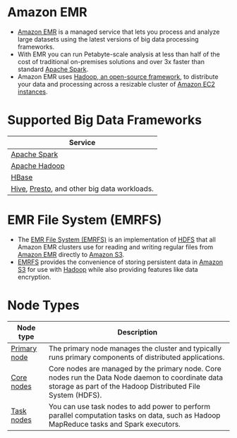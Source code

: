 # Amazon EMR
- [Amazon EMR](https://aws.amazon.com/emr/) is a managed service that lets you process and analyze large datasets using the latest versions of big data processing frameworks.
- With EMR you can run Petabyte-scale analysis at less than half of the cost of traditional on-premises solutions and over 3x faster than standard [Apache Spark](../../../6_BigDataServices/DataProcessing/ApacheSpark/Readme.md). 
- Amazon EMR uses [Hadoop, an open-source framework](../../../6_BigDataServices/ApacheHadoop/Readme.md), to distribute your data and processing across a resizable cluster of [Amazon EC2 instances](../../3_ComputeServices/AmazonEC2/Readme.md).

# Supported Big Data Frameworks

| Service                                                                                                                                                           |
|-------------------------------------------------------------------------------------------------------------------------------------------------------------------|
| [Apache Spark](../../../6_BigDataServices/DataProcessing/ApacheSpark/Readme.md)                                                                                   |
| [Apache Hadoop](../../../6_BigDataServices/ApacheHadoop/Readme.md)                                                                                                |
| [HBase](../../../3_DatabaseServices/11_WideColumn-Databases/ApacheHBase.md)                                                                                       |
| [Hive](../../../6_BigDataServices/DataConsumption/ApacheHive.md), [Presto](../../../6_BigDataServices/DataConsumption/PrestoDB.md), and other big data workloads. |

# EMR File System (EMRFS)
- The [EMR File System (EMRFS)](https://docs.aws.amazon.com/emr/latest/ReleaseGuide/emr-fs.html) is an implementation of [HDFS](../../../11_FileStorageServicesHDFS/ApacheHDFS.md) that all Amazon EMR clusters use for reading and writing regular files from [Amazon EMR]() directly to [Amazon S3](../../7_StorageServices/3_ObjectStorageS3/Readme.md). 
- [EMRFS](https://docs.aws.amazon.com/emr/latest/ReleaseGuide/emr-fs.html) provides the convenience of storing persistent data in [Amazon S3](../../7_StorageServices/3_ObjectStorageS3/Readme.md) for use with [Hadoop](../../../6_BigDataServices/ApacheHadoop/Readme.md) while also providing features like data encryption.

# Node Types

| Node type                                                                                              | Description                                                                                                                                                      |
|--------------------------------------------------------------------------------------------------------|------------------------------------------------------------------------------------------------------------------------------------------------------------------|
| [Primary node](https://docs.aws.amazon.com/emr/latest/ManagementGuide/emr-master-core-task-nodes.html) | The primary node manages the cluster and typically runs primary components of distributed applications.                                                          |
| [Core nodes](https://docs.aws.amazon.com/emr/latest/ManagementGuide/emr-master-core-task-nodes.html)   | Core nodes are managed by the primary node. Core nodes run the Data Node daemon to coordinate data storage as part of the Hadoop Distributed File System (HDFS). |
| [Task nodes](https://docs.aws.amazon.com/emr/latest/ManagementGuide/emr-master-core-task-nodes.html)   | You can use task nodes to add power to perform parallel computation tasks on data, such as Hadoop MapReduce tasks and Spark executors.                           |